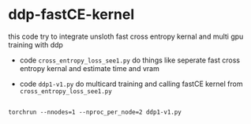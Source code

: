 # ddp-fastCE-kernel

this code try to integrate unsloth fast cross entropy kernal and multi gpu training with ddp


* code `cross_entropy_loss_see1.py` do things like seperate fast cross entropy kernal and estimate time and vram  

* code `ddp1-v1.py`   do multicard training and calling fastCE kernel from `cross_entropy_loss_see1.py`
  

```

torchrun --nnodes=1 --nproc_per_node=2 ddp1-v1.py


```
